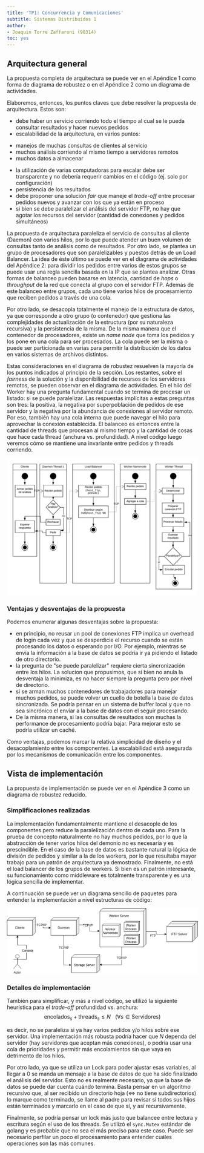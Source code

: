 ```yaml
---
title: 'TP1: Concurrencia y Comunicaciones'
subtitle: Sistemas Distribuidos 1
author:
- Joaquin Torre Zaffaroni (98314)
toc: yes
---
```


## Arquitectura general

La propuesta completa de arquitectura se puede ver en el Apéndice 1 como
forma de diagrama de robustez o en el Apéndice 2 como un diagrama de
actividades.

Elaboremos, entonces, los puntos claves que debe resolver la propuesta de
arquitectura. Estos son:

* debe haber un servicio corriendo todo el tiempo al cual se le pueda
consultar resultados y hacer nuevos pedidos
* escalabilidad de la arquitectura, en varios puntos:
 + manejos de muchas consultas de clientes al servicio
 + muchos análisis corriendo al mismo tiempo a servidores remotos
 + muchos datos a almacenar
* la utilización de varias computadoras para escalar debe ser
transparente y no debería requerir cambios en el código (ej. solo
por configuración)
* persistencia de los resultados
* debe proponer una solución *fair* que maneje el *trade-off* entre procesar pedidos nuevos y avanzar con los que ya están en proceso
* si bien se debe paralelizar el análisis del servidor FTP, no hay que
agotar los recursos del servidor (cantidad de conexiones y pedidos
simultáneos)


La propuesta de arquitectura paraleliza el servicio de consultas al cliente
(Daemon) con varios hilos, por lo que puede atender un buen volumen de consultas
tanto de análisis como de resultados. Por otro lado, se plantea un grupo
de procesadores que son paralelizables y puestos detrás de un Load
Balancer. La idea de éste último se puede ver en el diagrama de actividades
del Apéndice 2: para dividir los pedidos entre varios de estos grupos
se puede usar una regla sencilla basada en la IP que se plantea analizar. Otras
formas de balanceo pueden basarse en latencia, cantidad de
*hops* o *throughput* de la red que conecta al grupo con el servidor FTP. Además
de este balanceo entre grupos, cada uno tiene varios hilos de procesamiento
que reciben pedidos a través de una cola.

Por otro lado, se desacopla totalmente el manejo de la estructura de datos,
ya que corresponde a otro grupo (o contenedor) que gestiona las complejidades
de actualización de la estructura (por su naturaleza recursiva) y la
persistencia de la misma. De la misma manera que el contenedor de procesadores,
existe un *name node* que toma los pedidos y los pone en una cola para
ser procesados. La cola puede ser la misma o puede ser particionada en varias
para permitir la distribución de los datos en varios sistemas de archivos
distintos.

Estas consideraciones en el diagrama de robustez resuelven la mayoría de los
puntos indicados al principio de la sección. Los restantes, sobre el *fairness*
de la solución y la disponibilidad de recursos de los servidores remotos, se
pueden observar en el diagrama de actividades. En el hilo del Worker hay una pregunta
fundamental cuando se termina de procesar un listado: si se puede paralelizar. Las
respuestas implícitas a estas preguntas son tres: la positiva, la negativa por
superpoblación de pedidos de ese servidor y la negativa por la abundancia de conexiones
al servidor remoto. Por eso, también hay una cola interna que puede navegar el hilo
para aprovechar la conexión establecida. El balanceo es entonces entre la cantidad
de threads que procesan al mismo tiempo y la cantidad de cosas que hace cada thread
(anchura vs. profundidad). A nivel código luego veremos cómo se mantiene una invariante
entre pedidos y threads corriendo.

![Diagrama de actividades](Actividades.png)


### Ventajas y desventajas de la propuesta

Podemos enumerar algunas desventajas sobre la propuesta:

* en principio, no reusar un pool de conexiones FTP implica un overhead
de login cada vez y que se desperdicie el recurso cuando se están procesando
los datos o esperando por I/O. Por ejemplo, mientras se envía la información
a la base de datos se podría ir ya pidiendo el listado de otro directorio.
* la pregunta de "se puede paralelizar" requiere cierta sincronización entre
los hilos. La solucion que propusimos, que si bien no anula la desventaja
la minimiza, es no hacer siempre la pregunta pero por nivel de directorio.
* si se arman muchos contenedores de trabajadores para manejar muchos
pedidos, se puede volver un cuello de botella la base de datos
sincronizada. Se podría pensar en un sistema de buffer local y que no sea
sincrónico el enviar a la base de datos con el seguir procesando.
* De la misma manera, si las consultas de resultados son muchas la
performance de procesamiento podría bajar. Para mejorar esto se podría
utilizar un caché.

Como ventajas, podemos marcar la relativa simplicidad de diseño y el
desacoplamiento entre los componentes. La escalabilidad está asegurada
por los mecanismos de comunicación entre los componentes.

## Vista de implementación

La propuesta de implementación se puede ver en el Apéndice 3 como
un diagrama de robustez reducido.

### Simplificaciones realizadas

La implementación fundamentalmente mantiene el desacople de los
componentes pero reduce la paralelización dentro de cada uno. Para
la prueba de concepto naturalmente no hay muchos pedidos, por lo
que la abstracción de tener varios hilos del demonio no es necesaria
y es prescindible. En el caso de la base de datos es bastante
natural la lógica de división de pedidos y similar a la de los
workers, por lo que resultaba mayor trabajo para un patrón
de arquitectura ya demostrado. Finalmente, no está el load balancer
de los grupos de workers. Si bien es un patrón interesante, su
funcionamiento como middleware es totalmente transparente y es
una lógica sencilla de implementar.

A continuación se puede ver un diagrama sencillo de paquetes
para entender la implementación a nivel estructuras de código:

![Diagrama de despliegue](ImplementacionDespliegue.png)

### Detalles de implementación

También para simplificar, y más a nivel código, se utilizó
la siguiente heurística para el *trade-off* profundidad vs.
anchura:
$$\mathrm{encolados}_s + \mathrm{threads}_s \leq N \ \ \ (\forall s \in \mathrm{Servidores})$$

es decir, no se paraleliza si ya hay varios pedidos y/o hilos
sobre ese servidor. Una implementación más robusta podría
hacer que $N$ dependa del servidor (hay servidores que
aceptan más conexiones), o podría usar una cola de prioridades
y permitir más encolamientos sin que vaya en detrimento
de los hilos.

Por otro lado, ya que se utiliza un Lock para poder ajustar
esas variables, al llegar a 0 se manda un mensaje a la base
de datos de que ha sido finalizado el análisis del servidor.
Esto no es realmente necesario, ya que la base de datos se puede
dar cuenta cuándo termina. Basta pensar en un algoritmo recursivo
que, al ser recibido un directorio hoja ($\Leftrightarrow$ no tiene
subdirectorios) lo marque como terminado, se llame al padre
para revisar si todos sus hijos están terminados y marcarlo en el caso
de que sí, y así recursivamente.

Finalmente, se podría pensar un lock más justo que balancee entre
lectura y escritura según el uso de los threads. Se utilizó
el `sync.Mutex` estándar de golang y es probable que no sea el más preciso
para este caso. Puede ser necesario perfilar un poco el procesamiento
para entender cuáles operaciones son las más comunes.
